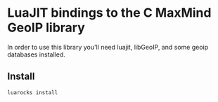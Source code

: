 
# LuaJIT bindings to the C MaxMind GeoIP library

In order to use this library you'll need luajit, libGeoIP, and some
geoip databases installed.


## Install

```bash
luarocks install 
```
